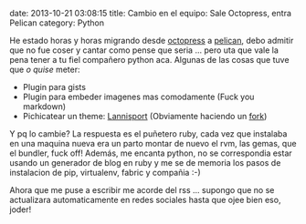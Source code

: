 date: 2013-10-21 03:08:15
title: Cambio en el equipo: Sale Octopress, entra Pelican
category: Python

He estado horas y horas migrando desde [octopress](http://octopress.org/) a [pelican](http://getpelican.com/), debo admitir que no fue coser y cantar como pense que seria ... pero uta que vale la pena tener a tu fiel compañero python aca.
Algunas de las cosas que tuve que _o quise_ meter:

* Plugin para gists
* Plugin para embeder imagenes mas comodamente (Fuck you markdown)
* Pichicatear un theme: [Lannisport](https://github.com/siovene/lannisport) (Obviamente haciendo un [fork](https://github.com/pperez/lannisport))

Y pq lo cambie? La respuesta es el puñetero ruby, cada vez que instalaba en una maquina nueva era un parto montar de nuevo el rvm, las gemas, que el bundler, fuck off!
Además, me encanta python, no se correspondia estar usando un generador de blog en ruby y me se de memoria los pasos de instalacion de pip, virtualenv, fabric y compañia :-)

Ahora que me puse a escribir me acorde del rss ... supongo que no se actualizara automaticamente en redes sociales hasta que ojee bien eso, joder!